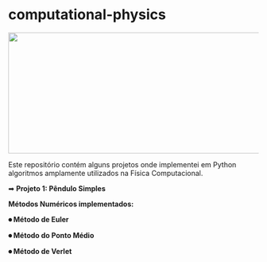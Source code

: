 # computational-physics
<p align="center">
  <img width="1000" height="243" src="https://github.com/lis-r-barreto/computational-physics/blob/master/cover.png">
</p>

Este repositório contém alguns projetos onde implementei em Python algoritmos amplamente utilizados na Física Computacional.

➡ <b>Projeto 1: Pêndulo Simples

Métodos Numéricos implementados:

⏺ Método de Euler

⏺ Método do Ponto Médio

⏺ Método de Verlet

